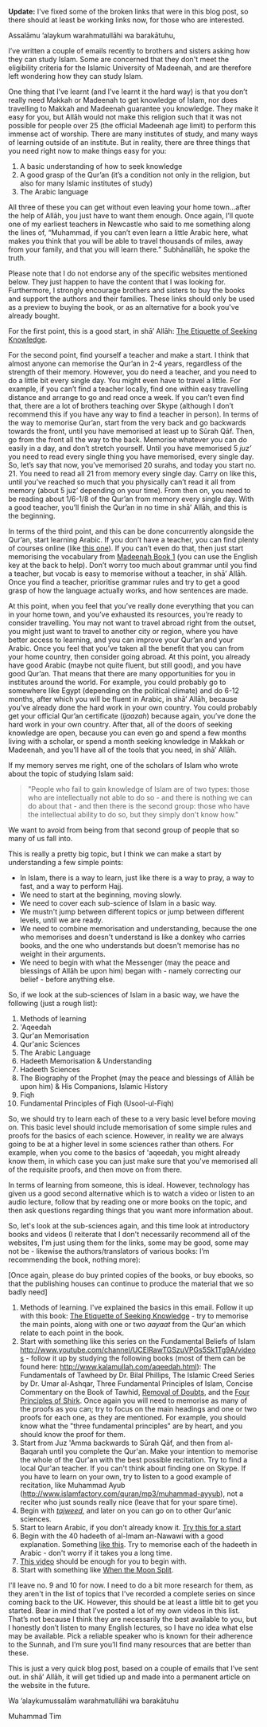 [published: true]:/
[date: 2013-12-04]:/
[title: How Do I Study Islam?]:/

**Update:** I've fixed some of the broken links that were in this blog post, so there should at least be working links now, for those who are interested.

Assalāmu ’alaykum warahmatullāhi wa barakātuhu,

I’ve written a couple of emails recently to brothers and sisters asking how they can study Islam. Some are concerned that they don't meet the eligibility criteria for the Islamic University of Madeenah, and are therefore left wondering how they can study Islam. 

One thing that I’ve learnt (and I’ve learnt it the hard way) is that you don’t really need Makkah or Madeenah to get knowledge of Islam, nor does travelling to Makkah and Madeenah guarantee you knowledge. They make it easy for you, but Allāh would not make this religion such that it was not possible for people over 25 (the official Madeenah age limit) to perform this immense act of worship. There are many institutes of study, and many ways of learning outside of an institute. But in reality, there are three things that you need right now to make things easy for you:

1. A basic understanding of how to seek knowledge
2. A good grasp of the Qur’an (it’s a condition not only in the religion, but also for many Islamic institutes of study)
3. The Arabic language

All three of these you can get without even leaving your home town...after the help of Allāh, you just have to want them enough. Once again, I’ll quote one of my earliest teachers in Newcastle who said to me something along the lines of, “Muhammad, if you can’t even learn a little Arabic here, what makes you think that you will be able to travel thousands of miles, away from your family, and that you will learn there.” Subhānallāh, he spoke the truth.

Please note that I do not endorse any of the specific websites mentioned below. They just happen to have the content that I was looking for. Furthermore, I strongly encourage brothers and sisters to buy the books and support the authors and their families. These links should only be used as a preview to buying the book, or as an alternative for a book you've already bought.

For the first point, this is a good start, in shā’ Allāh: [The Etiquette of Seeking Knowledge](http://d1.islamhouse.com/data/en/ih_books/single/en_The_Etiquette_of_Seeking_Knowledge.pdf).

For the second point, find yourself a teacher and make a start. I think that almost anyone can memorise the Qur’an in 2-4 years, regardless of the strength of their memory. However, you do need a teacher, and you need to do a little bit every single day. You might even have to travel a little. For example, if you can’t find a teacher locally, find one within easy travelling distance and arrange to go and read once a week. If you can’t even find that, there are a lot of brothers teaching over Skype (although I don’t recommend this if you have any way to find a teacher in person). In terms of the way to memorise Qur’an, start from the very back and go backwards towards the front, until you have memorised at least up to Sūrah Qāf. Then, go from the front all the way to the back. Memorise whatever you can do easily in a day, and don’t stretch yourself. Until you have memorised 5 *juz’* you need to read every single thing you have memorised, every single day. So, let’s say that now, you’ve memorised 20 surahs, and today you start no. 21. You need to read all 21 from memory every single day. Carry on like this, until you’ve reached so much that you physically can’t read it all from memory (about 5 juz’ depending on your time). From then on, you need to be reading about 1/6-1/8 of the Qur’an from memory every single day. With a good teacher, you’ll finish the Qur’an in no time in shā’ Allāh, and this is the beginning.

In terms of the third point, and this can be done concurrently alongside the Qur’an, start learning Arabic. If you don’t have a teacher, you can find plenty of courses online (like [this one](http://www.youtube.com/watch?v=RTKlv_fUGvg&list=PL511B58602A64DC61)). If you can’t even do that, then just start memorising the vocabulary from [Madeenah Book 1](http://www.fatwa-online.com/madeenah-lessons-in-arabic-language-book-1/) (you can use the English key at the back to help). Don’t worry too much about grammar until you find a teacher, but vocab is easy to memorise without a teacher, in shā’ Allāh. Once you find a teacher, prioritise grammar rules and try to get a good grasp of how the language actually works, and how sentences are made.

At this point, when you feel that you’ve really done everything that you can in your home town, and you’ve exhausted its resources, you’re ready to consider travelling. You may not want to travel abroad right from the outset, you might just want to travel to another city or region, where you have better access to learning, and you can improve your Qur’an and your Arabic. Once you feel that you’ve taken all the benefit that you can from your home country, then consider going abroad. At this point, you already have good Arabic (maybe not quite fluent, but still good), and you have good Qur’an. That means that there are many opportunities for you in institutes around the world. For example, you could probably go to somewhere like Egypt (depending on the political climate) and do 6-12 months, after which you will be fluent in Arabic, in shā’ Allāh, because you’ve already done the hard work in your own country. You could probably get your official Qur’an certificate (*ijaazah*) because again, you’ve done the hard work in your own country. After that, all of the doors of seeking knowledge are open, because you can even go and spend a few months living with a scholar, or spend a month seeking knowledge in Makkah or Madeenah, and you’ll have all of the tools that you need, in shā’ Allāh.

If my memory serves me right, one of the scholars of Islam who wrote about the topic of studying Islam said:

> "People who fail to gain knowledge of Islam are of two types: those who are intellectually not able to do so - and there is nothing we can do about that - and then there is the second group: those who have the intellectual ability to do so, but they simply don't know how."

We want to avoid from being from that second group of people that so many of us fall into.

This is really a pretty big topic, but I think we can make a start by understanding a few simple points:

* In Islam, there is a way to learn, just like there is a way to pray, a way to fast, and a way to perform Hajj.
* We need to start at the beginning, moving slowly.
* We need to cover each sub-science of Islam in a basic way.
* We mustn't jump between different topics or jump between different levels, until we are ready.
* We need to combine memorisation and understanding, because the one who memorises and doesn't understand is like a donkey who carries books, and the one who understands but doesn't memorise has no weight in their arguments.
* We need to begin with what the Messenger (may the peace and blessings of Allāh be upon him) began with - namely correcting our belief - before anything else.

So, if we look at the sub-sciences of Islam in a basic way, we have the following (just a rough list):

1. Methods of learning
2. 'Aqeedah
3. Qur'an Memorisation
4. Qur'anic Sciences
5. The Arabic Language
6. Hadeeth Memorisation & Understanding
7. Hadeeth Sciences
8. The Biography of the Prophet (may the peace and blessings of Allāh be upon him) & His Companions, Islamic History
9. Fiqh
10. Fundamental Principles of Fiqh (Usool-ul-Fiqh)

So, we should try to learn each of these to a very basic level before moving on. This basic level should include memorisation of some simple rules and proofs for the basics of each science. However, in reality we are always going to be at a higher level in some sciences rather than others. For example, when you come to the basics of 'aqeedah, you might already know them, in which case you can just make sure that you've memorised all of the requisite proofs, and then move on from there.

In terms of learning from someone, this is ideal. However, technology has given us a good second alternative which is to watch a video or listen to an audio lecture, follow that by reading one or more books on the topic, and then ask questions regarding things that you want more information about.

So, let's look at the sub-sciences again, and this time look at introductory books and videos (I reiterate that I don't necessarily recommend all of the websites, I'm just using them for the links, some may be good, some may not be - likewise the authors/translators of various books: I’m recommending the book, nothing more):

[Once again, please do buy printed copies of the books, or buy ebooks, so that the publishing houses can continue to produce the material that we so badly need] 

1. Methods of learning. I've explained the basics in this email. Follow it up with this book: [The Etiquette of Seeking Knowledge](http://d1.islamhouse.com/data/en/ih_books/single/en_The_Etiquette_of_Seeking_Knowledge.pdf) - try to memorise the main points, along with one or two *aayaat* from the Qur'an which relate to each point in the book.
2. Start with something like this series on the Fundamental Beliefs of Islam http://www.youtube.com/channel/UCElRawTGSzuVPGs5Sk1Tg9A/videos - follow it up by studying the following books (most of them can be found here: http://www.kalamullah.com/aqeedah.html): The Fundamentals of Tawheed by Dr. Bilal Phillips, The Islamic Creed Series by Dr. Umar al-Ashqar, Three Fundamental Principles of Islam, Concise Commentary on the Book of Tawhid, [Removal of Doubts](http://al-aqeedah.com/images/books/kashf%20ash-shubuhaat%20by%20sheikh%20ul-islam%20muhammad%20ibn%20abdul%20wahhaab.pdf), and the [Four Principles of Shirk](http://www.qsep.com/books/FourFoundationsOfShirk.pdf). Once again you will need to memorise as many of the proofs as you can; try to focus on the main headings and one or two proofs for each one, as they are mentioned. For example, you should know what the "three fundamental principles" are by heart, and you should know the proof for them.
3. Start from Juz 'Amma backwards to Sūrah Qāf, and then from al-Baqarah until you complete the Qur'an. Make your intention to memorise the whole of the Qur'an with the best possible recitation. Try to find a local Qur'an teacher. If you can't think about finding one on Skype. If you have to learn on your own, try to listen to a good example of recitation, like Muhammad Ayub (http://www.islamfactory.com/quran/mp3/muhammad-ayyub), not a reciter who just sounds really nice (leave that for your spare time).
4. Begin with [*tajweed*](http://www.abouttajweed.com/), and later on you can go on to other Qur'anic sciences.
5. Start to learn Arabic, if you don't already know it. [Try this for a start](http://www.youtube.com/results?search_query=al+arabiyyah+bayna+yadayk&oq=al+arabiyy&gs_l=youtube.3.0.0l6j0i10j0l2.2696.7702.0.8940.20.15.5.0.0.0.110.1308.12j3.15.0...0.0...1ac.1.11.youtube.SSOCnwJAW1g) 
6. Begin with the 40 hadeeth of al-Imam an-Nawawi with a good explanation. Something [like this](http://salaf-us-saalih.com/2015/07/03/explanation-of-40-hadith-nawawi-shaykh-salih-fawzan/). Try to memorise each of the hadeeth in Arabic - don't worry if it takes you a long time.
7. [This video](http://www.youtube.com/watch?v=NUa7k0pNvrg) should be enough for you to begin with. 
8. Start with something like [When the Moon Split](https://archive.org/details/WhenTheMoonSplit).

I'll leave no. 9 and 10 for now. I need to do a bit more research for them, as they aren't in the list of topics that I've recorded a complete series on since coming back to the UK. However, this should be at least a little bit to get you started. Bear in mind that I’ve posted a lot of my own videos in this list. That’s not because I think they are necessarily the best available to you, but I honestly don’t listen to many English lectures, so I have no idea what else may be available. Pick a reliable speaker who is known for their adherence to the Sunnah, and I’m sure you’ll find many resources that are better than these.

This is just a very quick blog post, based on a couple of emails that I’ve sent out. in shā’ Allāh, it will get tidied up and made into a permanent article on the website in the future.

Wa ’alaykumussalām warahmatullāhi wa barakātuhu 

Muhammad Tim